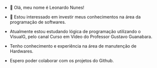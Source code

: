 - 👋 Olá, meu nome é Leonardo Nunes!

- 👀 Estou interessado em investir meus conhecimentos na área da programação de softwares.
  
- Atualmente estou estudando lógica de programação utilizando o VisualG, pelo canal Curso em Vídeo do Professor Gustavo Guanabara.

- Tenho conhecimento e experiência na área de manutenção de Hardwares.

- Espero poder colaborar com os projetos do Github.

<!---
LeonardoNunes83/LeonardoNunes83 is a ✨ special ✨ repository because its `README.md` (this file) appears on your GitHub profile.
You can click the Preview link to take a look at your changes.
--->
